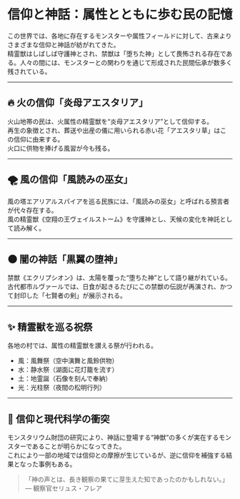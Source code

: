 # 信仰と神話：属性とともに歩む民の記憶

この世界では、各地に存在するモンスターや属性フィールドに対して、古来よりさまざまな信仰と神話が紡がれてきた。  
精霊獣はしばしば守護神とされ、禁獣は「堕ちた神」として畏怖される存在である。人々の間には、モンスターとの関わりを通じて形成された民間伝承が数多く残されている。

---

## 🔥 火の信仰「炎母アエスタリア」

火山地帯の民は、火属性の精霊獣を“炎母アエスタリア”として信仰する。  
再生の象徴とされ、葬送や出産の儀に用いられる赤い花「アエスタリ草」はこの信仰に由来する。  
火口に供物を捧げる風習が今も残る。

---

## 🌪 風の信仰「風読みの巫女」

風の塔エアリアルスパイアを巡る民族には、「風読みの巫女」と呼ばれる預言者が代々存在する。  
風の精霊獣《空翔の王ヴェイルストーム》を守護神とし、天候の変化を神託として読み解く。

---

## 🌑 闇の神話「黒翼の堕神」

禁獣《エクリプシオン》は、太陽を覆った“堕ちた神”として語り継がれている。  
古代都市ルヴァールでは、日食が起きるたびにこの禁獣の伝説が再演され、かつて封印した「七賢者の剣」が展示される。

---

## ✨ 精霊獣を巡る祝祭

各地の村では、属性の精霊獣を讃える祭が行われる。
- 風：風舞祭（空中演舞と風鈴供物）
- 水：静水祭（湖面に花灯籠を流す）
- 土：地霊誕（石像を刻んで奉納）
- 光：光柱祭（夜間の松明行列）

---

## 💠 信仰と現代科学の衝突

モンスタリウム財団の研究により、神話に登場する“神獣”の多くが実在するモンスターであることが明らかになってきた。  
これにより一部の地域では信仰との摩擦が生じているが、逆に信仰を補強する結果となった事例もある。

> 「神の声とは、長き観察の果てに芽生えた知であったのかもしれない。」  
> ― 観察官セリュス・フレア
